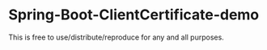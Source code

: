 # Spring-Boot-ClientCertificate-demo
This is free to use/distribute/reproduce for any and all purposes.
